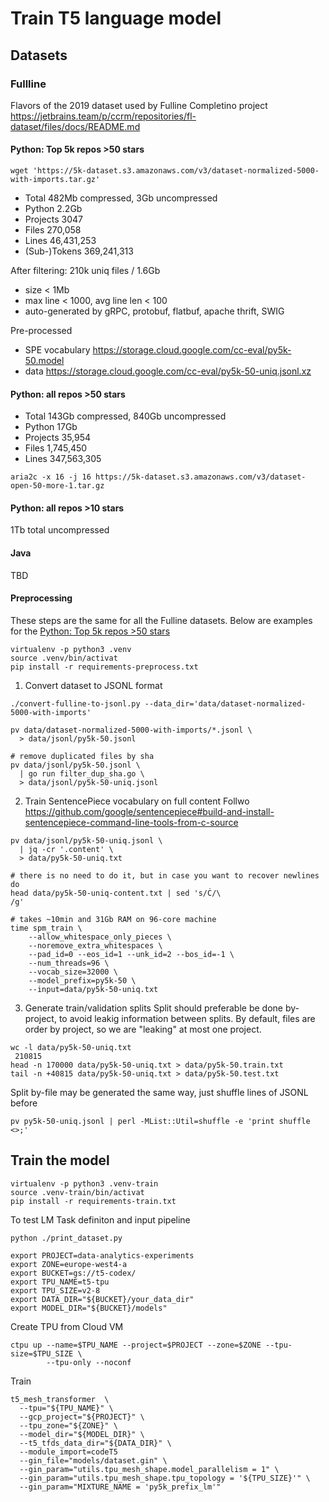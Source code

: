 # Train T5 language model

## Datasets

### Fullline

Flavors of the 2019 dataset used by Fulline Completino project 
https://jetbrains.team/p/ccrm/repositories/fl-dataset/files/docs/README.md

#### Python: Top 5k repos >50 stars
```
wget 'https://5k-dataset.s3.amazonaws.com/v3/dataset-normalized-5000-with-imports.tar.gz'
```
 * Total 482Mb compressed, 3Gb uncompressed
 * Python 2.2Gb
 * Projects 3047
 * Files 270,058
 * Lines 46,431,253
 * (Sub-)Tokens 369,241,313

After filtering: 210k uniq files / 1.6Gb
 * size < 1Mb
 * max line < 1000, avg line len < 100
 * auto-generated by gRPC, protobuf, flatbuf, apache thrift, SWIG

Pre-processed
 * SPE vocabulary https://storage.cloud.google.com/cc-eval/py5k-50.model
 * data https://storage.cloud.google.com/cc-eval/py5k-50-uniq.jsonl.xz

#### Python: all repos >50 stars
 * Total 143Gb compressed, 840Gb uncompressed
 * Python 17Gb
 * Projects 35,954
 * Files 1,745,450
 * Lines 347,563,305

```
aria2c -x 16 -j 16 https://5k-dataset.s3.amazonaws.com/v3/dataset-open-50-more-1.tar.gz
```

#### Python: all repos >10 stars
1Tb total uncompressed

#### Java
TBD

#### Preprocessing

These steps are the same for all the Fulline datasets. Below are examples for the [Python: Top 5k repos >50 stars](#)

```
virtualenv -p python3 .venv
source .venv/bin/activat
pip install -r requirements-preprocess.txt
```


1. Convert dataset to JSONL format
```
./convert-fulline-to-jsonl.py --data_dir='data/dataset-normalized-5000-with-imports'

pv data/dataset-normalized-5000-with-imports/*.jsonl \
  > data/jsonl/py5k-50.jsonl

# remove duplicated files by sha
pv data/jsonl/py5k-50.jsonl \
  | go run filter_dup_sha.go \
  > data/jsonl/py5k-50-uniq.jsonl
```

2.  Train SentencePiece vocabulary on full content
Follwo https://github.com/google/sentencepiece#build-and-install-sentencepiece-command-line-tools-from-c-source

```
pv data/jsonl/py5k-50-uniq.jsonl \
  | jq -cr '.content' \
  > data/py5k-50-uniq.txt

# there is no need to do it, but in case you want to recover newlines do
head data/py5k-50-uniq-content.txt | sed 's/Ċ/\
/g'

# takes ~10min and 31Gb RAM on 96-core machine
time spm_train \
    --allow_whitespace_only_pieces \
    --noremove_extra_whitespaces \
    --pad_id=0 --eos_id=1 --unk_id=2 --bos_id=-1 \
    --num_threads=96 \
    --vocab_size=32000 \
    --model_prefix=py5k-50 \
    --input=data/py5k-50-uniq.txt
```

3. Generate train/validation splits
Split should preferable be done by-project, to avoid leakig information between splits.
By default, files are order by project, so we are "leaking" at most one project.
```
wc -l data/py5k-50-uniq.txt
 210815
head -n 170000 data/py5k-50-uniq.txt > data/py5k-50.train.txt
tail -n +40815 data/py5k-50-uniq.txt > data/py5k-50.test.txt
```

Split by-file may be generated the same way, just shuffle lines of JSONL before
```
pv py5k-50-uniq.jsonl | perl -MList::Util=shuffle -e 'print shuffle <>;'
```



## Train the model

```
virtualenv -p python3 .venv-train
source .venv-train/bin/activat
pip install -r requirements-train.txt
```

To test LM Task definiton and input pipeline
```
python ./print_dataset.py
```


```
export PROJECT=data-analytics-experiments
export ZONE=europe-west4-a
export BUCKET=gs://t5-codex/
export TPU_NAME=t5-tpu
export TPU_SIZE=v2-8
export DATA_DIR="${BUCKET}/your_data_dir"
export MODEL_DIR="${BUCKET}/models"
```

Create TPU from Cloud VM
```
ctpu up --name=$TPU_NAME --project=$PROJECT --zone=$ZONE --tpu-size=$TPU_SIZE \
        --tpu-only --noconf
```

Train
```
t5_mesh_transformer  \
  --tpu="${TPU_NAME}" \
  --gcp_project="${PROJECT}" \
  --tpu_zone="${ZONE}" \
  --model_dir="${MODEL_DIR}" \
  --t5_tfds_data_dir="${DATA_DIR}" \
  --module_import=codeT5
  --gin_file="models/dataset.gin" \
  --gin_param="utils.tpu_mesh_shape.model_parallelism = 1" \
  --gin_param="utils.tpu_mesh_shape.tpu_topology = '${TPU_SIZE}'" \
  --gin_param="MIXTURE_NAME = 'py5k_prefix_lm'"
```